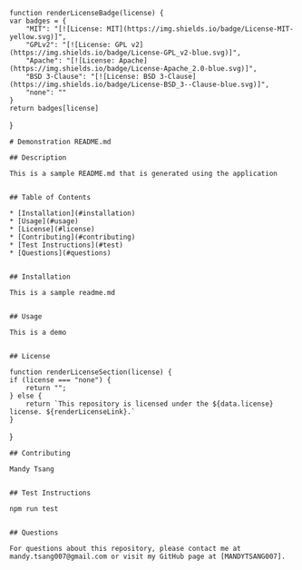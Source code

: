 
    function renderLicenseBadge(license) {
    var badges = {
        "MIT": "[![License: MIT](https://img.shields.io/badge/License-MIT-yellow.svg)]",
        "GPLv2": "[![License: GPL v2](https://img.shields.io/badge/License-GPL_v2-blue.svg)]",
        "Apache": "[![License: Apache](https://img.shields.io/badge/License-Apache_2.0-blue.svg)]",
        "BSD 3-Clause": "[![License: BSD 3-Clause](https://img.shields.io/badge/License-BSD_3--Clause-blue.svg)]",
        "none": ""
    }
    return badges[license]
}

    # Demonstration README.md
    
    ## Description

    This is a sample README.md that is generated using the application


    ## Table of Contents

    * [Installation](#installation)
    * [Usage](#usage)
    * [License](#license)
    * [Contributing](#contributing)
    * [Test Instructions](#test)
    * [Questions](#questions)


    ## Installation

    This is a sample readme.md


    ## Usage

    This is a demo


    ## License

    function renderLicenseSection(license) {
    if (license === "none") {
        return "";
    } else {
        return `This repository is licensed under the ${data.license} license. ${renderLicenseLink}.`
    }
}


    ## Contributing

    Mandy Tsang
    
    
    ## Test Instructions

    npm run test


    ## Questions

    For questions about this repository, please contact me at mandy.tsang007@gmail.com or visit my GitHub page at [MANDYTSANG007]. 
    
    